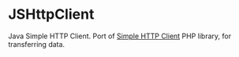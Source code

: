 JSHttpClient
============

Java Simple HTTP Client. Port of [Simple HTTP Client](https://github.com/lbrugnara/SHttpClient) PHP library, for transferring data.
